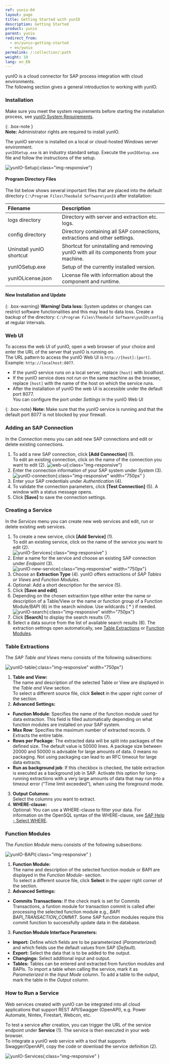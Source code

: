 ```yaml
---
ref: yunio-04
layout: page
title: Getting Started with yunIO
description: Getting Started
product: yunio
parent: yunio
redirect_from:
  - en/yunio-getting-started
  - en/yunio
permalink: /:collection/:path
weight: 10
lang: en_EN
---
```


yunIO is a cloud connector for SAP process integration with cloud environments. <br>
The following section gives a general introduction to working with yunIO. 

### Installation

Make sure you meet the system requirements before starting the installation process, see [yunIO System Requirements](./requirements).

{: .box-note }																   
**Note:** Administrator rights are required to install yunIO.

The yunIO service is installed on a local or cloud-hosted Windows server environment. <br>
`yunIOSetup.exe` is an industry standard setup. 
Execute the `yunIOSetup.exe` file and follow the instructions of the setup.

![yunIO-Setup](/img/content/yunio/yunio-setup.png){:class="img-responsive"}

#### Program Directory Files
The list below shows several important files that are placed into the default directory `C:\Program Files\Theobald Software\yunIO` after installation:

|Filename | Description |
|:----|:---|
| logs directory| Directory with server and extraction etc. logs.|
| config directory | Directory containing all SAP connections, extractions and other settings.|
| Uninstall yunIO shortcut| Shortcut for uninstalling and removing yunIO with all its components from your machine. |
| yunIOSetup.exe| Setup of the currently installed version.|
| yunIOLicense.json | License file with information about the component and runtime. |


#### New Installation and Update																																										   

{: .box-warning}
**Warning! Data loss:**
System updates or changes can restrict software functionalities and this may lead to data loss. 
Create a backup of the directory: `C:\Program Files\Theobald Software\yunIO\config` at regular intervals.


### Web UI

To access the web UI of yunIO, open a web browser of your choice and enter the URL of the server that yunIO is running on.<br>
The URL pattern to access the yunIO Web UI is `http://[host]:[port]`. Example: `http://localhost:8077`.<br>
- If the yunIO service runs on a local server, replace `[host]` with *localhost*.
- If the yunIO service does not run on the same machine as the browser, replace `[host]` with the name of the host on which the service runs.
- After the installation of yunIO the web UI is accessible under the default port 8077. <br>
You can configure the port under *Settings* in the yunIO Web UI

{: .box-note}
**Note:** Make sure that the *yunIO* service is running and that the default port 8077 is not blocked by your firewall.


### Adding an SAP Connection

In the *Connection* menu you can add new SAP connections and edit or delete existing connections.


1. To add a new SAP connection, click **[Add Connection]** (1).<br>
To edit an existing connection, click on the name of the connection you want to edit (2).
![web-ui](/img/content/yunio/web-ui.png){:class="img-responsive"}
2. Enter the connection information of your SAP system under *System* (3).<br>
![yunIO-connection](/img/content/yunio/yunio-connections.png){:class="img-responsive" width="750px" }
3. Enter your SAP credentials under *Authentication* (4).
4. To validate the connection parameters, click **[Test Connection]** (5). A window with a status message opens.
5. Click **[Save]** to save the connection settings. <br>


### Creating a Service

In the *Services* menu you can create new web services and edit, run or delete existing web services.

1. To create a new service, click **[Add Service]** (1).<br>
To edit an existing service, click on the name of the service you want to edit (2).<br>
![yunIO-Services](/img/content/yunio/yunio-services.png){:class="img-responsive" }
2. Enter a name for the service and choose an existing SAP connection under *Endpoint* (3).<br>
![yunIO-new-service](/img/content/yunio/create-table.png){:class="img-responsive" width="750px"}
3. Choose an **Extraction Type** (4). yunIO offers extractions of *SAP Tables or Views* and *Function Modules*. 
4. Optional: Add a short description for the service (5). 
5. Click **[Save and edit]**.
6. Depending on the chosen extraction type either enter the name or description of a Table/View or the name or function group of a Function Module/BAPI (6) in the search window. 
Use wildcards ( * ) if needed.<br>
![yunIO-search](/img/content/yunio/search-table.png){:class="img-responsive" width="750px"}
6. Click **[Search]** to display the search results (7). 
7. Select a data source from the list of available search results (8). The extraction settings open automatically, see [Table Extractions](#table-extraction) or [Function Modules](#function-modules).

### Table Extractions

The *SAP Table and Views* menu consists of the following subsections:

![yunIO-table](/img/content/yunio/table-settings.png){:class="img-responsive" width="750px"}

1. **Table and View:**<br>
The name and description of the selected Table or View are displayed in the *Table and View* section.<br>
To select a different source file, click **Select** in the upper right corner of the section.
2. **Advanced Settings:**<br>
- **Function Module**: Specifies the name of the function module used for data extraction. This field is filled automatically depending on what function modules are installed on your SAP system.
- **Max Row**: Specifies the maximum number of extracted records. 0 Extracts the entire table.
- **Rows per Package**: The extracted data will be split into packages of the defined size. The default value is 50000 lines.
A package size between 20000 and 50000 is advisable for large amounts of data. 0 means no packaging. Not using packaging can lead to an RFC timeout for large data extracts.
- **Run as background job**: If this checkbox is checked, the table extraction is executed as a background job in SAP. 
Activate this option for long-running extractions with a very large amounts of data that may run into a timeout error (“Time limit exceeded”), when using the foreground mode.
3. **Output Columns:**<br>
Select the columns you want to extract.
4. **WHERE-clause:**<br>
Optional: You can use a WHERE-clause to filter your data. For information on the OpenSQL syntax of the WHERE-clause, see [SAP Help - Select WHERE](https://help.sap.com/doc/abapdocu_752_index_htm/7.52/en-US/abapwhere.htm?file=abapwhere.htm).

### Function Modules

The *Function Module* menu consists of the following subsections:

![yunIO-BAPI](/img/content/yunio/bapi-settings.png){:class="img-responsive" }

1. **Function Module:**<br>
The name and description of the selected function module or BAPI are displayed in the *Function Module*- section.<br>
To select a different source file, click **Select** in the upper right corner of the section.
2. **Advanced Settings:**<br>
- **Commits Transactions:** If the check mark is set for Commits Transactions, a funtion module for transaction commit is called after processing the selected function module e.g., *BAPI BAPI_TRANSACTION_COMMIT*. Some SAP function modules require this commit function to successfully update data in the database.
3. **Function Module Interface Parameters:**<br>
- **Import:** Define which fields are to be parameterized (*Parameterized*) and which fields use the default values from SAP (*Default*).
- **Export:** Select the data that is to be added to the output.
- **Changings:** Select additional input and output.
- **Tables:** Tables can be entered and extracted from function modules and BAPIs. To import a table when calling the service, mark it as *Parameterized* in the *Input Mode* column. 
To add a table to the output, mark the table in the *Output* column.

<!---
### Table Extraction


The *SAP Table and Views* menu consists of the following sections:
- [Table or View](#table-or-view)
- [Advanced Settings](#advanced-settings)
- [Output Columns](#output-columns)
- [WHERE-Clause](#where-clause)

![yunIO-table](/img/content/yunio/table-settings.png){:class="img-responsive" width="750px"}


#### Table and View (1)
The name and description of the selected Table or View is displayed in the **Table or View** section.<br>
To select a different source file, click **Select** (4) in the upper right corner of the section.

#### Advanced Settings (2)
**Max Row**<br>
Specifies the maximum number of extracted records. 0 Extracts the entire table.

**Function Module**<br>
Specifies the name of the function module used for data extraction. This field is filled automatically depending on what function modules are installed on your SAP system.
Note the necessary [authorization for SAP tables](https://kb.theobald-software.com/sap/authority-objects-sap-user-rights#table):
```
S_TABU_NAM ACTVT=03; TABLE=ENLFDIR
```

{: .box-tip }
Recommendation: The SAP standard modules for table extraction do not have pointers for table fields. In larger tables this may cause low performance and duplicates in the target environment
To ensure smooth extractions we recommend using the function module from Theobald Software [Z_THEO_READ_TABLE](https://help.theobald-software.com/en/xtract-universal/sap-customizing/custom-function-module-for-table-extraction).


**Rows per Package**<br>
The extracted data will be split into packages of the defined size. The default value is 50000 lines.
A package size between 20000 and 50000 is advisable for large amounts of data. 0 means no packaging. Not using packaging can lead to an RFC timeout for large data extracts

**Run as background job**<br>
If this checkbox is checked, the table extraction is executed as a background job in SAP. 
Activate the setting **Run as background job** for long-running extractions with a very large amounts of data that may run into a timeout error (“Time limit exceeded”), when using the foreground mode.

#### Output Columns (3)

Select the columns you want to add to the output.

#### WHERE-Clause (4)

Use a WHERE clause to filter your data.

#### Syntax Rules
- Enter a space before and after the equal sign:<br>
 **Correct:** *YEAR = '1999'* <br>
 **Wrong:** *YEAR= '1999 '*, *YEAR ='1999'* or *YEAR='1999'*

- Set floating point numbers in single quotation mark: <br>
**Correct:** *KMENG > '10.3'* <br>
**Wrong:** *KMENG > 10.3*

{: .box-note }
**Note:** The WHERE clause doesn't need any line break (return key).

- Values must have the internal SAP representation:<br>
  - The date 01.01.1999 has the internal representation 19990101 (YYYYMMDD) 
  - The year period 001.1999 has the internal representation 1999001 (YYYYPPP)
  - Numbers must contain the leading zeros, e.g., customer number 1000 has the internal representation 0000001000.
  
| Operator   |      Meaning      |  
|:---------|:------------- |
|=, EQ |  True if the content of operand1 is equal to the content of operand2|
|<>, NE | True if the content of operand1 is not equal to the content of operand2|
| <, LT | True if the content of operand1 is less than the content of operand2|
|>, GT |  True if the content of operand1 is greater than the content of operand2|
|<=, LE | True if the content of operand1 is less than or equal to the content of operand2.|
|>=, GE |  True if the content of operand1 is greater than or equal to the content of operand2|
| (NOT) LIKE | True if the value of the operand operand1 matches (does not match) the pattern in the operand operand2.|
| (NOT) BETWEEN | True if the content of the operand operand (not) lies between the values of the operands operand1 and operand2. |

Get more details on the OpenSQL syntax on the [SAP help site - Select WHERE](https://help.sap.com/doc/abapdocu_752_index_htm/7.52/en-US/abapwhere.htm?file=abapwhere.htm) 
-->

### How to Run a Service
Web services created with yunIO can be integrated into all cloud applications that support REST API/Swagger (OpenAPI), e.g. Power Automate, Nintex, Firestart, Webcon, etc.

To test a service after creation, you can trigger the URL of the service endpoint under **Service** (1). The service is then executed in your web browser. <br>
To integrate a yunIO web service with a tool that supports Swagger/OpenAPI, copy the code or download the service definition (2).

![yunIO-Services](/img/content/yunio/yunio-run-services.png){:class="img-responsive" }



